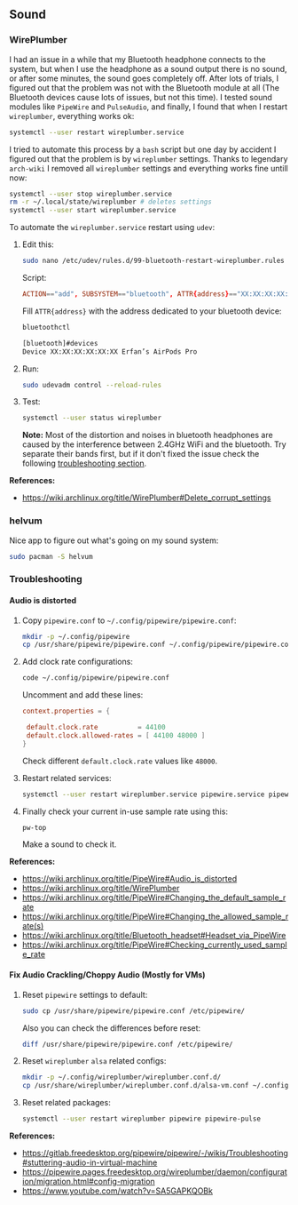 ## Sound

### WirePlumber

I had an issue in a while that my Bluetooth headphone connects to the system, but when I use the headphone as a sound output there is no sound, or after some minutes, the sound goes completely off. After lots of trials, I figured out that the problem was not with the Bluetooth module at all (The Bluetooth devices cause lots of issues, but not this time). I tested sound modules like `PipeWire` and `PulseAudio`, and finally, I found that when I restart `wireplumber`, everything works ok:

```bash
systemctl --user restart wireplumber.service
```

I tried to automate this process by a `bash` script but one day by accident I figured out that the problem is by `wireplumber` settings. Thanks to legendary `arch-wiki` I removed all `wireplumber` settings and everything works fine untill now:

```bash
systemctl --user stop wireplumber.service
rm -r ~/.local/state/wireplumber # deletes settings
systemctl --user start wireplumber.service
```

To automate the `wireplumber.service` restart using `udev`:

1. Edit this:

   ```bash
   sudo nano /etc/udev/rules.d/99-bluetooth-restart-wireplumber.rules
   ```

   Script:

   ```conf
   ACTION=="add", SUBSYSTEM=="bluetooth", ATTR{address}=="XX:XX:XX:XX:XX:XX", RUN+="sleep 2; /usr/bin/systemctl --user restart wireplumber.service"
   ```

   Fill `ATTR{address}` with the address dedicated to your bluetooth device:

   ```bash
   bluetoothctl

   [bluetooth]#devices
   Device XX:XX:XX:XX:XX:XX Erfan’s AirPods Pro
   ```

2. Run:

   ```bash
   sudo udevadm control --reload-rules
   ```

3. Test:

   ```bash
   systemctl --user status wireplumber
   ```

   **Note:** Most of the distortion and noises in bluetooth headphones are caused by the interference between 2.4GHz WiFi and the bluetooth. Try separate their bands first, but if it don't fixed the issue check the following [troubleshooting section](#troubleshooting).

**References:**

- <https://wiki.archlinux.org/title/WirePlumber#Delete_corrupt_settings>


### helvum
Nice app to figure out what's going on my sound system:

```sh
sudo pacman -S helvum
```

### Troubleshooting

#### Audio is distorted

1. Copy `pipewire.conf` to `~/.config/pipewire/pipewire.conf`:
   ```bash
   mkdir -p ~/.config/pipewire
   cp /usr/share/pipewire/pipewire.conf ~/.config/pipewire/pipewire.conf
   ```
2. Add clock rate configurations:

   ```bash
   code ~/.config/pipewire/pipewire.conf
   ```

   Uncomment and add these lines:

   ```conf
   context.properties = {

    default.clock.rate          = 44100
    default.clock.allowed-rates = [ 44100 48000 ]
   }
   ```

   Check different `default.clock.rate` values like `48000`.

3. Restart related services:

   ```bash
   systemctl --user restart wireplumber.service pipewire.service pipewire.socket pipewire-pulse.service pipewire-pulse.socket bluetooth.target;
   ```

4. Finally check your current in-use sample rate using this:

   ```bash
   pw-top
   ```

   Make a sound to check it.

**References:**

- <https://wiki.archlinux.org/title/PipeWire#Audio_is_distorted>
- <https://wiki.archlinux.org/title/WirePlumber>
- <https://wiki.archlinux.org/title/PipeWire#Changing_the_default_sample_rate>
- <https://wiki.archlinux.org/title/PipeWire#Changing_the_allowed_sample_rate(s)>
- <https://wiki.archlinux.org/title/Bluetooth_headset#Headset_via_PipeWire>
- <https://wiki.archlinux.org/title/PipeWire#Checking_currently_used_sample_rate>

#### Fix Audio Crackling/Choppy Audio (Mostly for VMs)

1. Reset `pipewire` settings to default:

   ```bash
   sudo cp /usr/share/pipewire/pipewire.conf /etc/pipewire/
   ```

   Also you can check the differences before reset:

   ```bash
   diff /usr/share/pipewire/pipewire.conf /etc/pipewire/
   ```

2. Reset `wireplumber` `alsa` related configs:

   ```bash
   mkdir -p ~/.config/wireplumber/wireplumber.conf.d/
   cp /usr/share/wireplumber/wireplumber.conf.d/alsa-vm.conf ~/.config/wireplumber/wireplumber.conf.d/
   ```

3. Reset related packages:

   ```bash
   systemctl --user restart wireplumber pipewire pipewire-pulse
   ```

**References:**

- <https://gitlab.freedesktop.org/pipewire/pipewire/-/wikis/Troubleshooting#stuttering-audio-in-virtual-machine>
- <https://pipewire.pages.freedesktop.org/wireplumber/daemon/configuration/migration.html#config-migration>
- <https://www.youtube.com/watch?v=SA5GAPKQOBk>
